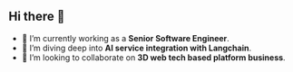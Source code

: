 ## Hi there 👋

- 🔭 I’m currently working as a **Senior Software Engineer**.
- 🌱 I’m diving deep into **AI service integration with Langchain**.
- 👯 I’m looking to collaborate on **3D web tech based platform business**.
